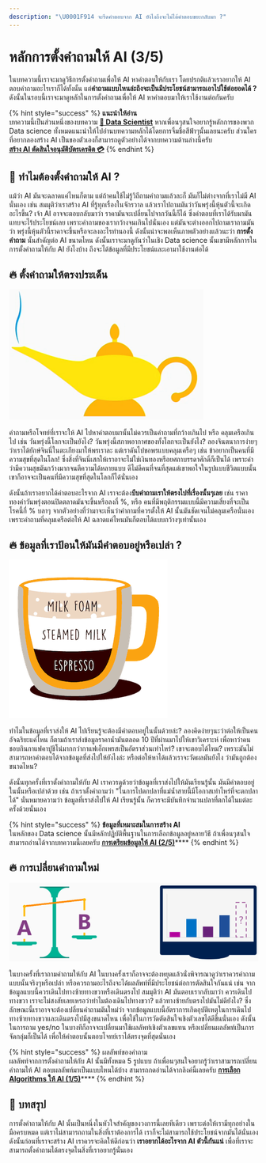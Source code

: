 ```yaml
---
description: "\U0001F914 จะรีดคำตอบจาก AI ยังไงถึงจะไม่ได้คำตอบขยะกลับมา ?"
---
```


# หลักการตั้งคำถามให้ AI \(3/5\)

ในบทความนี้เราจะมาดูวิธีการตั้งคำถามเพื่อให้ AI หาคำตอบให้กับเรา โดยปรกติแล้วเราอยากให้ AI ตอบคำถามอะไรเราก็ได้ทั้งนั้น แต่**คำถามแบบไหนล่ะถึงจะเป็นมีประโยชน์สามารถเอาไปใช้ต่อยอดได้ ?** ดังนั้นในรอบนี้เราจะมาดูหลักในการตั้งคำถามเพื่อให้ AI หาคำตอบมาให้เราใช้งานต่อกันครับ

{% hint style="success" %}
**แนะนำให้อ่าน**  
บทความนี้เป็นส่วนหนึ่งของบทความ [**👶 Data Scientist**](https://saladpuk.gitbook.io/learn/basic/data-scientist) หากเพื่อนๆสนใจอยากรู้หลักการของพวก Data science ทั้งหมดแนะนำให้ไปอ่านบทความหลักได้โดยการจิ้มชื่อสีฟ้าๆนั้นเลยนะครับ ส่วนใครที่อยากลองสร้าง AI เป็นของตัวเองก็สามารถดูตัวอย่างได้จากบทความด้านล่างนี้ครับ  
[**สร้าง AI ตัดสินใจอนุมัติบัตรเครดิต 💳**](https://saladpuk.gitbook.io/learn/cloud/machine-learning-studio/credit-risk)
{% endhint %}

## 🤔 ทำไมต้องตั้งคำถามให้ AI ?

แม้ว่า AI มันจะฉลาดแค่ไหนก็ตาม แต่ถ้าคนใช้ไม่รู้วิถีถามคำถามแล้วละก็ มันก็ไม่ต่างจากที่เราไม่มี AI นั่นเอง เช่น สมมุติว่าเราสร้าง AI ที่รู้ทุกเรื่องในจักรวาล แล้วเราไปถามมันว่าวันพรุ่งนี้หุ้นตัวนี้จะเกิดอะไรขึ้น? เจ้า AI อาจจะตอบกลับมาว่า ราคามันจะเปลี่ยนไปจากวันนี้ก็ได้ ซึ่งคำตอบที่เราได้รับมามันแทบจะไร้ประโยชน์เลย เพราะคำถามของเรากว้างจนเกินไปนั่นเอง แต่มันจะต่างออกไปถามเราถามมันว่า พรุ่งนี้หุ้นตัวนี้ราคาจะขึ้นหรือจะลงอะไรทำนองนี้ ดังนั้นน่าจะพอเห็นภาพตัวอย่างแล้วนะว่า **การตั้งคำถาม** นั้นสำคัญต่อ AI ขนาดไหน ดังนั้นเราจะมาดูกันว่าในเชิง Data science นั้นเขามีหลักการในการตั้งคำถามให้กับ AI ยังไงบ้าง ถึงจะได้ข้อมูลที่มีประโยชน์และเอามาใช้งานต่อได้

## 🔥 ตั้งคำถามให้ตรงประเด็น

![](../../.gitbook/assets/image%20%28516%29.png)

คำถามหรือโจทย์ที่เราจะให้ AI ไปหาคำตอบมานั้นไม่ควรเป็นคำถามที่กว้างเกินไป หรือ คลุมเครือเกินไป เช่น วันพรุ่งนี้โลกจะเป็นยังไง? วันพรุ่งนี้สภาพอากาศของทั้งโลกจะเป็นยังไง? ลองจินตนาการง่ายๆว่าเราได้ยักษ์จินนี่ในตะเกียงมาให้พรเราละ แต่เราดันไปขอพรแบบคลุมเครือๆ เช่น ข้าอยากเป็นคนที่มีความสุขที่สุดในโลก! ซึ่งสิ่งที่จินนี่เสกให้เราอาจะไม่ใช่เงินทองหรือยศถาบรรดาศักดิ์ก็เป็นได้ เพราะคำว่ามีความสุขมันกว้างมากจนตีความได้หลายแบบ ดีไม่ดีคนที่จนที่สุดแต่เขาพอใจในรูปแบบชีวิตแบบนั้น เขาก็อาจจะเป็นคนที่มีความสุขที่สุดในโลกก็ได้นั่นเอง

ดังนั้นถ้าเราอยากได้คำตอบอะไรจาก AI เราจะต้อง**บีบคำถามเราให้ตรงไปที่เรื่องนั้นๆเลย** เช่น ราคาทองคำวันพรุ่งตอนปิดตลาดมันจะขึ้นหรือลงกี่ %, หรือ คนที่มีพฤติกรรมแบบนี้มีความเสี่ยงที่จะเป็นโรคนี้กี่ % บลาๆ จากตัวอย่างที่ว่ามาจะเห็นว่าคำถามที่ควรตั้งให้ AI นั้นมันชัดเจนไม่คลุมเครือนั่นเอง เพราะคำถามที่คลุมเครือต่อให้ AI ฉลาดแค่ไหนมันก็ตอบได้แบบกว้างๆเท่านั้นเอง

## 🔥 ข้อมูลที่เราป้อนให้มันมีคำตอบอยู่หรือเปล่า ?

![](../../.gitbook/assets/image%20%28689%29.png)

ทำไมในข้อมูลที่เราส่งให้ AI ไปเรียนรู้จะต้องมีคำตอบอยู่ในนั้นด้วยล่ะ? ลองคิดง่ายๆนะว่าต่อให้เป็นคนอัจฉริยะแค่ไหน ก็ตามถ้าเราส่งข้อมูลราคาน้ำมันตลอด 10 ปีที่ผ่านมาไปให้เขาวิเคราะห์ เพื่อหาว่าคนชอบกินกาแฟคาปูชิโน่มากกว่ากาแฟเอ็กเพรสเป็นอัตราส่วนเท่าไหร่? เขาจะตอบได้ไหม? เพราะมันไม่สามารถหาคำตอบได้จากข้อมูลที่ส่งไปให้ยังไงล่ะ หรือต่อให้หาได้แล้วเราจะวัดผลมันยังไง ว่ามันถูกต้องขนาดไหน?

ดังนั้นทุกครั้งที่เราตั้งคำถามให้กับ AI เราควรดูด้วยว่าข้อมูลที่เราส่งไปให้มันเรียนรู้นั้น มันมีคำตอบอยู่ในนั้นหรือเปล่าด้วย เช่น ถ้าเราตั้งคำถามว่า "ในการไปตกปลาที่แม่น้ำสายนี้มีโอกาสเท่าไหร่ที่จะตกปลาได้" นั่นหมายความว่า ข้อมูลที่เราส่งไปให้ AI เรียนรู้นั้น ก็ควรจะมีบันทึกจำนวนปลาที่ตกได้ในแต่ละครั้งด้วยนั่นเอง

{% hint style="success" %}
**ข้อมูลที่เหมาะสมในการสร้าง AI**  
ในหลักของ Data science นั้นมีหลักปฏิบัติพื้นฐานในการเลือกข้อมูลอยู่หลายวิธี ถ้าเพื่อนๆสนใจสามารถอ่านได้จากบทความนี้เลยครับ [**การเตรียมข้อมูลให้ AI \(2/5\)**](https://saladpuk.gitbook.io/learn/basic/data-scientist/data-ready)\*\*\*\*
{% endhint %}

## 🔥 การเปลี่ยนคำถามใหม่

![](../../.gitbook/assets/image%20%28381%29.png)

ในบางครั้งที่เราถามคำถามให้กับ AI ในบางครั้งเราก็อาจจะต้องหยุดแล้วนั่งพิจารณาดูว่าเราควรคำถามแบบนั้นจริงๆหรือเปล่า หรือควรถามอะไรถึงจะได้ผลลัพท์ที่มีประโยชน์ต่อการตัดสินใจกันแน่ เช่น จากข้อมูลแบบนี้ควรเดินไปทางซ้ายทางขวาหรือเดินตรงไป สมมุติว่า AI มันตอบเรากลับมาว่า ควรเดินไปทางขวา เราจะไม่สงสัยเลยเหรอว่าทำไมต้องเดินไปทางขวา? แล้วทางซ้ายกับตรงไปมันไม่ดียังไง? ซึ่งลักษณะนี้เราอาจจะต้องเปลี่ยนคำถามมันใหม่ว่า จากข้อมูลแบบนี้อัตราการเกิดอุบัติเหตุในการเดินไปทางซ้ายทางขวาและเดินตรงไปมีสูงขนาดไหน เพื่อใช้ในการวัดตัดสินใจเชิงตัวเลขได้ดีขึ้นนั่นเอง ดังนั้นในการถาม yes/no ในบางทีก็อาจจะเปลี่ยนมาใช้ผลลัพท์เชิงตัวเลขแทน หรือเปลี่ยนผลลัพท์เป็นการจัดกลุ่มก็เป็นได้ เพื่อให้คำตอบนั้นตอบโจทย์เราได้ตรงจุดที่สุดนั่นเอง

{% hint style="success" %}
ผลลัพท์ของคำถาม  
ผลลัพท์จากการตั้งคำถามให้กับ AI นั้นมีทั้งหมด 5 รูปแบบ ถ้าเพื่อนๆสนใจอยากรู้ว่าเราสามารถเปลี่ยนคำถามให้ AI ตอบผลลัพท์มาเป็นแบบไหนได้บ้าง สามารถกดอ่านได้จากลิงค์นี้เลยครับ [**การเลือก Algorithms ให้ AI \(1/5\)**](https://saladpuk.gitbook.io/learn/basic/data-scientist/algorithms-category)\*\*\*\*
{% endhint %}

## 🎯 บทสรุป

การตั้งคำถามให้กับ AI นั้นเป็นหนึ่งในหัวใจสำคัญของวงการนี้เลยทีเดียว เพราะต่อให้เรามีทุกอย่างในมือครบหมด แต่เราไม่สามารถถามในสิ่งที่เราต้องการได้ เราก็จะไม่สามารถใช้ประโยชน์จากมันได้นั่นเอง ดังนั้นก่อนที่เราจะสร้าง AI เราควรจะคิดให้ดีก่อนว่า **เราอยากได้อะไรจาก AI ตัวนี้กันแน่** เพื่อที่เราจะสามารถตั้งคำถามได้ตรงจุดในสิ่งที่เราอยากรู้นั่นเอง

